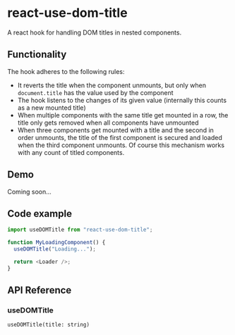 # react-use-dom-title

A react hook for handling DOM titles in nested components.

## Functionality

The hook adheres to the following rules:

- It reverts the title when the component unmounts, but only when `document.title` has the value used by the component
- The hook listens to the changes of its given value (internally this counts as a new mounted title)
- When multiple components with the same title get mounted in a row, the title only gets removed when all components have unmounted
- When three components get mounted with a title and the second in order unmounts, the title of the first component is secured and loaded when the third component unmounts. Of course this mechanism works with any count of titled components.

## Demo

Coming soon...

## Code example

```typescript
import useDOMTitle from "react-use-dom-title";

function MyLoadingComponent() {
  useDOMTitle("Loading...");

  return <Loader />;
}
```

## API Reference

### useDOMTitle

`useDOMTitle(title: string)`
